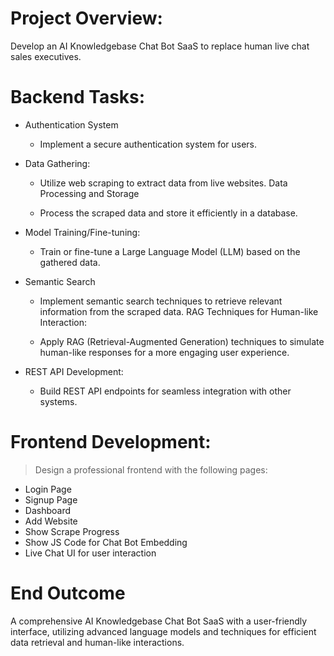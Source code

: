 # Project Overview:
Develop an AI Knowledgebase Chat Bot SaaS to replace human live chat sales executives.

# Backend Tasks:

- Authentication System
	- Implement a secure authentication system for users.

- Data Gathering:
	- Utilize web scraping to extract data from live websites.
Data Processing and Storage

	- Process the scraped data and store it efficiently in a database.

- Model Training/Fine-tuning:
  - Train or fine-tune a Large Language Model (LLM) based on the gathered data.
- Semantic Search

	- Implement semantic search techniques to retrieve relevant information from the scraped data.
RAG Techniques for Human-like Interaction:

	- Apply RAG (Retrieval-Augmented Generation) techniques to simulate human-like responses for a more engaging user experience.

- REST API Development:
	- Build REST API endpoints for seamless integration with other systems.

# Frontend Development:

> Design a professional frontend with the following pages:

- Login Page
- Signup Page
- Dashboard
- Add Website
- Show Scrape Progress
- Show JS Code for Chat Bot Embedding
- Live Chat UI for user interaction

# End Outcome 
A comprehensive AI Knowledgebase Chat Bot SaaS with a user-friendly interface, utilizing advanced language models and techniques for efficient data retrieval and human-like interactions.
